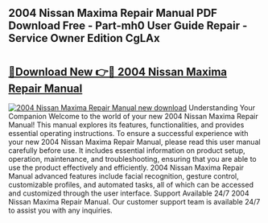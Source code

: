 ## 2004 Nissan Maxima Repair Manual PDF Download Free - Part-mh0 User Guide Repair - Service Owner Edition CgLAx

# <h2><a href="http://bc28121.oget.top/?id=2004+Nissan+Maxima+Repair+Manual">🔗Download New 👉🔴 2004 Nissan Maxima Repair Manual</a></h2>

[![2004 Nissan Maxima Repair Manual new download](https://i.imgur.com/5g1atiW.png)](http://bc28121.oget.top/?id=2004+Nissan+Maxima+Repair+Manual)
Understanding Your Companion Welcome to the world of your new 2004 Nissan Maxima Repair Manual! This manual explores its features, functionalities, and provides essential operating instructions. To ensure a successful experience with your new 2004 Nissan Maxima Repair Manual, please read this user manual carefully before use. It includes essential information on product setup, operation, maintenance, and troubleshooting, ensuring that you are able to use the product effectively and efficiently. 2004 Nissan Maxima Repair Manual advanced features include facial recognition, gesture control, customizable profiles, and automated tasks, all of which can be accessed and customized through the user interface. Support Available 24/7 2004 Nissan Maxima Repair Manual. Our customer support team is available 24/7 to assist you with any inquiries.
